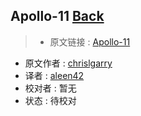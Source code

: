 ## Apollo-11 [**Back**](./../translation.md)

> * 原文链接 : [Apollo-11](https://github.com/chrislgarry/Apollo-11)
* 原文作者 : [chrislgarry](https://github.com/chrislgarry) 
* 译者 : [aleen42](https://github.com/aleen42) 
* 校对者 : 暂无
* 状态 : 待校对
